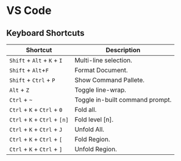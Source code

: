 # VS Code

## Keyboard Shortcuts

| Shortcut                      | Description                     |
| ----------------------------- | ------------------------------- |
| `Shift` + `Alt` + `K` + `I`   | Multi-line selection.           |
| `Shift` + `Alt`+`F`           | Format Document.                |
| `Shift` + `Ctrl` + `P`        | Show Command Pallete.           |
| `Alt` + `Z`                   | Toggle line-wrap.               |
| `Ctrl` + `~`                  | Toggle in-built command prompt. |
| `Ctrl` + `K` + `Ctrl` + `0`   | Fold all.                       |
| `Ctrl` + `K` + `Ctrl` + `[n]` | Fold level [n].                 |
| `Ctrl` + `K` + `Ctrl` + `J`   | Unfold All.                     |
| `Ctrl` + `K` + `Ctrl` + `[`   | Fold Region.                    |
| `Ctrl` + `K` + `Ctrl` + `]`   | Unfold Region.                  |
